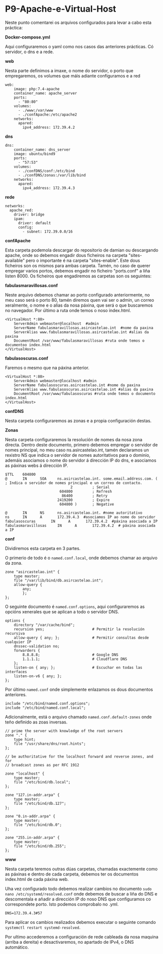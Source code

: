 # P9-Apache-e-Virtual-Host

Neste punto comentarei os arquivos configurados para levar a cabo esta práctica:


**Docker-compose.yml**

Aqui configuraremos o yaml como nos casos das anteriores prácticas. Có servidor, o dns e a rede.

**web**

Nesta parte definimos a imaxe, o nome do servidor, o porto que empregaremos, os volumes que máis adiante configuramos e a red

```
web:
    image: php:7.4-apache
    container_name: apache_server
    ports:
      - "80:80"
    volumes:
      - ./www:/var/www
      - ./confApache:/etc/apache2
    networks:
      apared:
        ipv4_address: 172.39.4.2
```  

**dns**

```
dns:
    container_name: dns_server
    image: ubuntu/bind9
    ports:
      - "57:53"
    volumes:
      - ./confDNS/conf:/etc/bind
      - ./confDNS/zonas:/var/lib/bind
    networks:
      apared:
        ipv4_address: 172.39.4.3
```
**rede**
```
networks:
  apache_red:
    driver: bridge
    ipam:
      driver: default
      config:
        - subnet: 172.39.0.0/16
```
**confApache**

Esta carpeta podemola descargar do repositorio de damian ou descargando apache, onde so debemos engadir dous ficheiros na carpeta "sites-available" pero o importante é na carpeta "sites-enable". Este dous ficheiros son os mismos para ambas carpeta. Tamén, no caso de querer empregar varios portos, debemos engadir no ficheiro "ports.conf" a liña listen 8000. Os ficheiros que engadiremos as carpetas son os seguintes:

**fabulasmaravillosas.conf**

Neste arquivo debemos chamar ao porto configurado anteriormente, no meu caso será o porto 80, tamén diremos quen vai ser o admin, un correo xeralmente, o nome e o alias da nosa páxina, que será o que buscaremos no navegador. Por último a ruta onde temos o noso index.html.

```
<VirtualHost *:80>
    ServerAdmin webmaster@localhost  #admin 
    ServerName fabulasmaravillosas.asircastelao.int  #nome da paxina
    ServerAlias www.fabulasmaravillosas.asircastelao.int #alias da paxina
    DocumentRoot /var/www/fabulasmaravillosas #ruta onde temos o documentoo index.html
</VirtualHost>
```

**fabulasoscuras.conf**

Faremos o mesmo que na páxina anterior.

```
<VirtualHost *:80>
    ServerAdmin webmaster@localhost #admin 
    ServerName fabulasoscuras.asircastelao.int #nome da paxina
    ServerAlias www.fabulasoscuras.asircastelao.int #alias da paxina 
    DocumentRoot /var/www/fabulasoscuras #ruta onde temos o documento index.html
</VirtualHost>
```

**confDNS**

Nesta carpeta configuraremos as zonas e a propia configuración destas.

**Zonas**

Nesta carpeta configuraremos la resolución de nomes da nosa zona directa. Dentro deste documento, primero debemos empregar o servidor de nomes principal, no meu caso ns.asircastelao.int, tamén declaramos un rexistro NS que indica o servidor de nomes autoritativos para o dominio, ademáis asociamos o nome do servidor á dirección IP do dns, e asociamos as páxinas webs á dirección IP.

```
$TTL    604800  
@       IN      SOA     ns.asircastelao.int. some.email.address.com. ( ; Indica o servidor de nomes principal e un correo de contacto.
                              2         ; Serial
                         604800         ; Refresh
                          86400         ; Retry
                        2419200         ; Expire
                         604800 )       ; Negative 

@       IN      NS      ns.asircastelao.int. #nome autoritativo
ns 	    IN 	    A 	    172.39.4.3  #asociamos IP ao nome do servidor
fabulasoscuras       IN      A       172.39.4.2  #páxina asociada a IP
fabulasmaravillosas     IN      A       172.39.4.2  # páxina asociada a IP
```

**conf**

Dividiremos esta carpeta en 3 partes.

O primerio de todo é o `named.conf.local`, onde debemos chamar ao arquivo da zona.

```
zone "asircastelao.int" {
    type master;
    file "/var/lib/bind/db.asircastelao.int";
    allow-query {
    	any;
    	};
};
```

O seguinte documento é `named.conf.options`, aqui configuraremos as opcións xenerales que se aplican a todo o servidor DNS.
```
options {
    directory "/var/cache/bind";
    recursion yes;                      # Permitir la resolución recursiva
    allow-query { any; };               # Permitir consultas desde cualquier IP
    dnssec-validation no;
    forwarders {
        8.8.8.8;                        # Google DNS
        1.1.1.1;                        # Cloudflare DNS
    };
    listen-on { any; };                 # Escuchar en todas las interfaces
    listen-on-v6 { any; };
};
```
Por último `named.conf` onde simplemente enlazamos os dous documentos anteriores.
```
include "/etc/bind/named.conf.options";
include "/etc/bind/named.conf.local";
```
Adicionalmente, está o arquivo chamado `named.conf.default-zones` onde teño definido as zoas inversas.
```
// prime the server with knowledge of the root servers
zone "." {
	type hint;
	file "/usr/share/dns/root.hints";
};

// be authoritative for the localhost forward and reverse zones, and for
// broadcast zones as per RFC 1912

zone "localhost" {
	type master;
	file "/etc/bind/db.local";
};

zone "127.in-addr.arpa" {
	type master;
	file "/etc/bind/db.127";
};

zone "0.in-addr.arpa" {
	type master;
	file "/etc/bind/db.0";
};

zone "255.in-addr.arpa" {
	type master;
	file "/etc/bind/db.255";
};
```
**www**

Nesta carpeta teremos outras dúas carpetas, chamadas exactemente como as páxinas e dentro de cada carpeta, debemos ter os documentos index.html de cada páxina web.

Uha vez configurado todo debemos realizar cambios no documento `sudo nano /etc/systemd/resolved.conf` onde debemos de buscar a liña do DNS e descomentala e añadir a dirección IP do noso DNS que configuramos co correspondete porto. Isto podemos comprobalo no .yml. 

```DNS=172.39.4.3#57```

Para aplicar os cambios realizados debemos executar o seguinte comando ```systemctl restart systemd-resolved```.

Por ultimo accederemos a configuración de rede cableada da nosa maquina (arriba a dereita) e desactivaremos, no apartado de IPv4, o DNS automático.